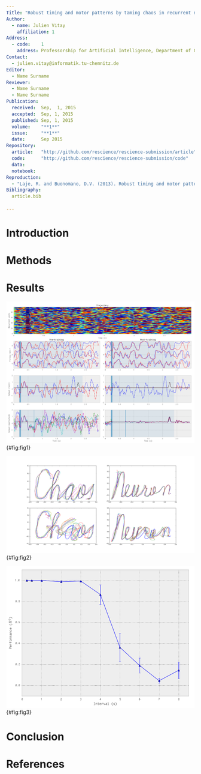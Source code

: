 ```yaml
---
Title: "Robust timing and motor patterns by taming chaos in recurrent neural networks"
Author:
  - name: Julien Vitay
    affiliation: 1
Address:
  - code:    1
    address: Professorship for Artificial Intelligence, Department of Computer Science, Chemnitz University of Technology
Contact:
  - julien.vitay@informatik.tu-chemnitz.de
Editor:
  - Name Surname
Reviewer:
  - Name Surname
  - Name Surname
Publication:
  received:  Sep,  1, 2015
  accepted:  Sep, 1, 2015
  published: Sep, 1, 2015
  volume:    "**1**"
  issue:     "**1**"
  date:      Sep 2015
Repository:
  article:   "http://github.com/rescience/rescience-submission/article"
  code:      "http://github.com/rescience/rescience-submission/code"
  data:      
  notebook:  
Reproduction:
  - "Laje, R. and Buonomano, D.V. (2013). Robust timing and motor patterns by taming chaos in recurrent neural networks. Nat Neurosci. 2013 Jul;16(7):925-33. doi:10.1038/nn.3405."
Bibliography:
  article.bib

---
```


# Introduction

# Methods

# Results

![Figure caption](figure_1.png) {#fig:fig1}

![Figure caption](figure_2.png) {#fig:fig2}

![Figure caption](figure_3.png) {#fig:fig3}


# Conclusion

# References
